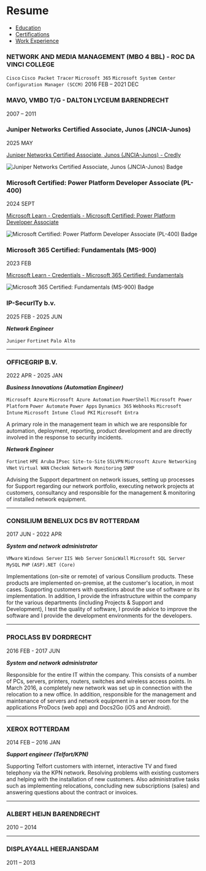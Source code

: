 # Resume
- [Education](Education.md)
- [Certifications](Certifications.md)
- [Work Experience](WorkExperience.md)
### NETWORK AND MEDIA MANAGEMENT (MBO 4 BBL) - ROC DA VINCI COLLEGE
```Cisco```
```Cisco Packet Tracer```
```Microsoft 365```
```Microsoft System Center Configuration Manager (SCCM)```
2016 FEB – 2021 DEC

### MAVO, VMBO T/G - DALTON LYCEUM BARENDRECHT
2007 – 2011
### Juniper Networks Certified Associate, Junos (JNCIA-Junos)

2025 MAY

[Juniper Networks Certified Associate, Junos (JNCIA-Junos) - Credly](https://www.credly.com/badges/858e4f1f-781c-4a29-9eb2-0675529f72d7)

![Juniper Networks Certified Associate, Junos (JNCIA-Junos) Badge](JNCIA-Junos.png)

### Microsoft Certified: Power Platform Developer Associate (PL-400)

2024 SEPT

[Microsoft Learn - Credentials - Microsoft Certified: Power Platform Developer Associate](https://learn.microsoft.com/en-us/users/victorwitkamp-3261/credentials/6fb6277ef8c4af7d)

![Microsoft Certified: Power Platform Developer Associate (PL-400) Badge](PL-400.png)

### Microsoft 365 Certified: Fundamentals (MS-900)

2023 FEB

[Microsoft Learn - Credentials - Microsoft 365 Certified: Fundamentals](https://learn.microsoft.com/en-us/users/victorwitkamp-3261/credentials/abb6a40714512066)

![Microsoft 365 Certified: Fundamentals (MS-900) Badge](MS-900.png)
### **IP-SecurITy b.v.**

2025 FEB - 2025 JUN

***Network Engineer***

```Juniper```
```Fortinet```
```Palo Alto```
___
### **OFFICEGRIP B.V.**
2022 APR - 2025 JAN

***Business Innovations (Automation Engineer)***

```Microsoft Azure```
```Microsoft Azure Automation```
```PowerShell```
```Microsoft Power Platform```
```Power Automate```
```Power Apps```
```Dynamics 365```
```Webhooks```
```Microsoft Intune```
```Microsoft Intune Cloud PKI```
```Microsoft Entra```

A primary role in the management team in which we are responsible for automation, deployment, reporting, product development and are directly involved in the response to security incidents.

***Network Engineer***

```Fortinet```
```HPE Aruba```
```IPsec Site-to-Site```
```SSLVPN```
```Microsoft Azure Networking```
```VNet```
```Virtual WAN```
```Checkmk Network Monitoring```
```SNMP```

Advising the Support department on network issues, setting up processes for Support regarding our network portfolio, executing network projects at customers, consultancy and responsible for the management & monitoring of installed network equipment.
___
### **CONSILIUM BENELUX DCS BV ROTTERDAM**
2017 JUN - 2022 APR

***System and network administrator***

```VMware```
```Windows Server```
```IIS Web Server```
```SonicWall```
```Microsoft SQL Server```
```MySQL```
```PHP```
```(ASP).NET (Core)```

Implementations (on-site or remote) of various Consilium products. These products are implemented on-premise, at the customer's location, in most cases. Supporting customers with questions about the use of software or its implementation. In addition, I provide the infrastructure within the company for the various departments (including Projects & Support and Development), I test the quality of software, I provide advice to improve the software and I provide the development environments for the developers.
___
### **PROCLASS BV DORDRECHT**
2016 FEB - 2017 JUN

***System and network administrator***

Responsible for the entire IT within the company. This consists of a number of PCs, servers, printers, routers,
switches and wireless access points. In March 2016, a completely new network was set up in connection with the relocation to a
new office. In addition, responsible for the management and maintenance of servers and network equipment in a
server room for the applications ProDocs (web app) and Docs2Go (iOS and Android).
___
### **XEROX ROTTERDAM**
2014 FEB – 2016 JAN

***Support engineer (Telfort/KPN)***

Supporting Telfort customers with internet, interactive TV and fixed telephony via the KPN network. Resolving problems with existing customers and helping with the installation of new customers. Also administrative tasks such as implementing relocations, concluding new subscriptions (sales) and answering questions about the contract or invoices.
___
### **ALBERT HEIJN BARENDRECHT**
2010 – 2014
___
### **DISPLAY4ALL HEERJANSDAM**
2011 – 2013